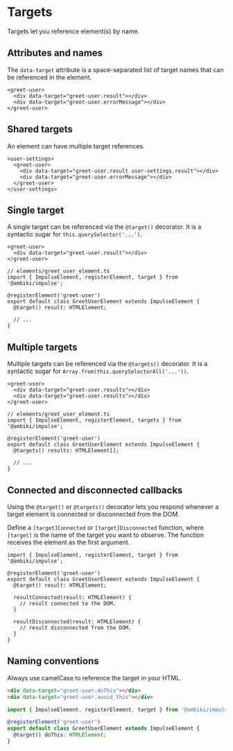 # Targets

Targets let you reference element(s) by name.

## Attributes and names

The `data-target` attribute is a space-separated list of target names that can be referenced in the element.

```html{2,3}
<greet-user>
  <div data-target="greet-user.result"></div>
  <div data-target="greet-user.errorMessage"></div>
</greet-user>
```

## Shared targets

An element can have multiple target references.

```html{3,4}
<user-settings>
  <greet-user>
    <div data-target="greet-user.result user-settings.result"></div>
    <div data-target="greet-user.errorMessage"></div>
  </greet-user>
</user-settings>
```

## Single target

A single target can be referenced via the `@target()` decorator. It is a syntactic sugar for `this.querySelector('...')`.

```html{2}
<greet-user>
  <div data-target="greet-user.result"></div>
</greet-user>
```

```ts{6}
// elements/greet_user_element.ts
import { ImpulseElement, registerElement, target } from '@ambiki/impulse';

@registerElement('greet-user')
export default class GreetUserElement extends ImpulseElement {
  @target() result: HTMLElement;

  // ...
}
```

## Multiple targets

Multiple targets can be referenced via the `@targets()` decorator. It is a syntactic sugar for `Array.from(this.querySelectorAll('...'))`.

```html{2,3}
<greet-user>
  <div data-target="greet-user.results"></div>
  <div data-target="greet-user.results"></div>
</greet-user>
```

```ts{6}
// elements/greet_user_element.ts
import { ImpulseElement, registerElement, targets } from '@ambiki/impulse';

@registerElement('greet-user')
export default class GreetUserElement extends ImpulseElement {
  @targets() results: HTMLElement[];

  // ...
}
```

## Connected and disconnected callbacks

Using the `@target()` or `@targets()` decorator lets you respond whenever a target element is connected or disconnected
from the DOM.

Define a `[target]Connected` or `[target]Disconnected` function, where `[target]` is the name of the target you want to
observe. The function receives the element as the first argument.

```ts{5,7,11}
import { ImpulseElement, registerElement, target } from '@ambiki/impulse';

@registerElement('greet-user')
export default class GreetUserElement extends ImpulseElement {
  @target() result: HTMLElement;

  resultConnected(result: HTMLElement) {
    // result connected to the DOM.
  }

  resultDisconnected(result: HTMLElement) {
    // result disconnected from the DOM.
  }
}
```

## Naming conventions

Always use camelCase to reference the target in your HTML.

```html
<div data-target="greet-user.doThis"></div>
<div data-target="greet-user.avoid_this"></div>
```

```ts
import { ImpulseElement, registerElement, target } from '@ambiki/impulse';

@registerElement('greet-user')
export default class GreetUserElement extends ImpulseElement {
  @target() doThis: HTMLElement;
}
```

